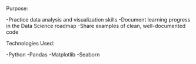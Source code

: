 Purpose:

-Practice data analysis and visualization skills
-Document learning progress in the Data Science roadmap
-Share examples of clean, well-documented code

Technologies Used:

-Python
-Pandas
-Matplotlib
-Seaborn
